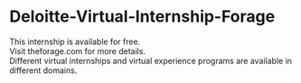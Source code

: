 # Deloitte-Virtual-Internship-Forage
This internship is available for free.  
Visit theforage.com for more details.  
Different virtual internships and virtual experience programs are available in different domains.
